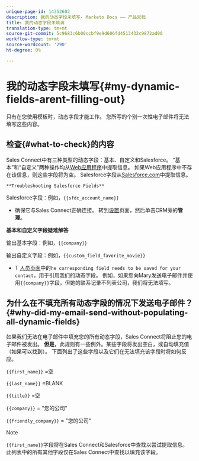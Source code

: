 ```yaml
---
unique-page-id: 14352602
description: 我的动态字段未填写- Marketo Docs —— 产品文档
title: 我的动态字段未填满
translation-type: tm+mt
source-git-commit: 5c9683c6b00ccbf9e9d606fd4513432c9872ad00
workflow-type: tm+mt
source-wordcount: '290'
ht-degree: 0%

---
```



# 我的动态字段未填写{#my-dynamic-fields-arent-filling-out}

只有在您使用模板时，动态字段才能工作。 您所写的个别一次性电子邮件将无法填写这些内容。

## 检查{#what-to-check}的内容

Sales Connect中有三种类型的动态字段：基本、自定义和Salesforce。 “基本”和“自定义”两种操作均从[Web应用程序](http://toutapp.com/login)中提取信息。 如果Web应用程序中不存在该信息，则这些字段将为空。 Salesforce字段从[Salesforce.com](http://salesforce.com)中提取信息。

`**Troubleshooting Salesforce Fields**`

Salesforce字段：例如，`{{sfdc_account_name}}`

* 确保它与Sales Connect正确连接。 转到[设置](http://toutapp.com/next#settings)页面，然后单击CRM旁的&#x200B;**管理**。

**基本和自定义字段疑难解答**

输出基本字段：例如，`{{company}}`

输出自定义字段：例如，`{{custom_field_favorite_movie}}`

* T [人员页面](http://toutapp.com/next#relationships)中的`he corresponding field needs to be saved for your contact`，用于引用我们的动态字段。 例如，如果您向Mary发送电子邮件并使用`{{company}}`字段，但她的联系记录不列表公司，我们将无法填写。

## 为什么在不填充所有动态字段的情况下发送电子邮件？{#why-did-my-email-send-without-populating-all-dynamic-fields}

如果我们无法在电子邮件中填充您的所有动态字段，Sales Connect将阻止您的电子邮件被发出。 **但是**，此规则有一些例外。某些字段将发出空白，或自动填充值（如果可以找到）。 下面列出了这些字段以及它们在无法填充该字段时将如何反应。

`{{first_name}}` =空

`{{last_name}}` =BLANK

`{{title}}` =空

`{{company}}` = &quot;您的公司&quot;

`{{friendly_company}}` = &quot;您的公司&quot;

>[!NOTE]
>
>`{{first_name}}`字段将在Sales Connect和Salesforce中查找以尝试提取信息。 此列表中的所有其他字段仅在Sales Connect中查找以填充该字段。

